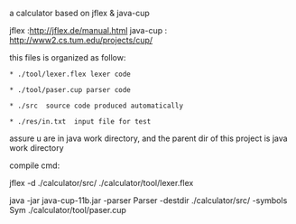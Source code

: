 a calculator based on jflex &  java-cup

jflex :http://jflex.de/manual.html
java-cup : http://www2.cs.tum.edu/projects/cup/

this files is organized as follow:

	* ./tool/lexer.flex lexer code
	
	* ./tool/paser.cup parser code
	
	* ./src  source code produced automatically
	
	* ./res/in.txt  input file for test
assure u are in java work directory, and the parent dir of this project is java work directory

compile cmd:

jflex -d ./calculator/src/  ./calculator/tool/lexer.flex

java -jar java-cup-11b.jar -parser Parser -destdir ./calculator/src/ -symbols Sym ./calculator/tool/paser.cup

	